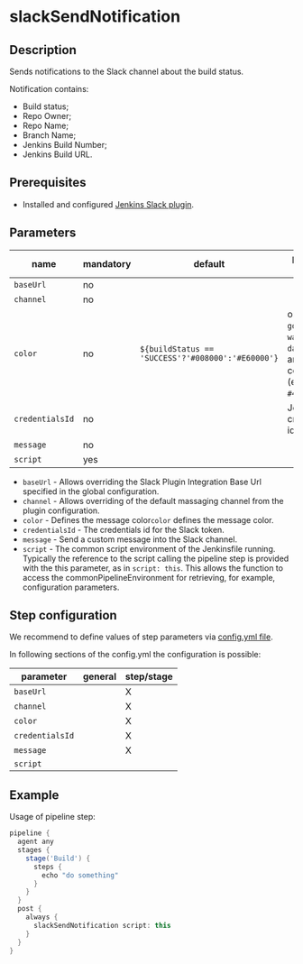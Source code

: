 # slackSendNotification

## Description

Sends notifications to the Slack channel about the build status.

Notification contains:

* Build status;
* Repo Owner;
* Repo Name;
* Branch Name;
* Jenkins Build Number;
* Jenkins Build URL.

## Prerequisites

* Installed and configured [Jenkins Slack plugin](https://github.com/jenkinsci/slack-plugin).

## Parameters

| name | mandatory | default | possible values |
|------|-----------|---------|-----------------|
| `baseUrl` | no |  |  |
| `channel` | no |  |  |
| `color` | no | `${buildStatus == 'SUCCESS'?'#008000':'#E60000'}` | one of `good`, `warning`, `danger`, or any hex color code (eg. `#439FE0`) |
| `credentialsId` | no |  | Jenkins credentials id |
| `message` | no |  |  |
| `script` | yes |  |  |

* `baseUrl` - Allows overriding the Slack Plugin Integration Base Url specified in the global configuration.
* `channel` - Allows overriding of the default massaging channel from the plugin configuration.
* `color` - Defines the message color`color` defines the message color.
* `credentialsId` - The credentials id for the Slack token.
* `message` - Send a custom message into the Slack channel.
* `script` - The common script environment of the Jenkinsfile running. Typically the reference to the script calling the pipeline step is provided with the this parameter, as in `script: this`. This allows the function to access the commonPipelineEnvironment for retrieving, for example, configuration parameters.

## Step configuration

We recommend to define values of step parameters via [config.yml file](../configuration.md).

In following sections of the config.yml the configuration is possible:

| parameter | general | step/stage |
|-----------|---------|------------|
| `baseUrl` |  | X |
| `channel` |  | X |
| `color` |  | X |
| `credentialsId` |  | X |
| `message` |  | X |
| `script` |  |  |

## Example

Usage of pipeline step:

```groovy
pipeline {
  agent any
  stages {
    stage('Build') {
      steps {
        echo "do something"
      }
    }
  }
  post {
    always {
      slackSendNotification script: this
    }
  }
}
```
